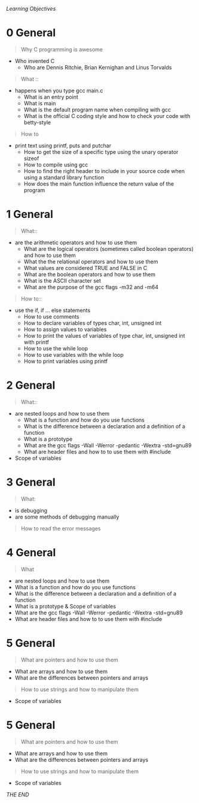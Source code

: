 *Learning Objectives*
# 0 General
> Why C programming is awesome
- Who invented C
    - Who are Dennis Ritchie, Brian Kernighan and Linus Torvalds
> What ::
- happens when you type gcc main.c
    - What is an entry point
    - What is main
    - What is the default program name when compiling with gcc
    - What is the official C coding style and how to check your code with betty-style
> How to 
- print text using printf, puts and putchar
    - How to get the size of a specific type using the unary operator sizeof
    - How to compile using gcc
    - How to find the right header to include in your source code when using a standard library function
    - How does the main function influence the return value of the program

# 1 General 
> What::
- are the arithmetic operators and how to use them
    - What are the logical operators (sometimes called boolean operators) and how to use them
    - What the the relational operators and how to use them
    - What values are considered TRUE and FALSE in C
    - What are the boolean operators and how to use them
    - What is the ASCII character set
    - What are the purpose of the gcc flags -m32 and -m64
> How to::
- use the if, if ... else statements
    - How to use comments
    - How to declare variables of types char, int, unsigned int
    - How to assign values to variables
    - How to print the values of variables of type char, int, unsigned int with printf
    - How to use the while loop
    - How to use variables with the while loop
    - How to print variables using printf


# 2 General
> What::
- are nested loops and how to use them
    - What is a function and how do you use functions
    - What is the difference between a declaration and a definition of a function
    - What is a prototype
    - What are the gcc flags -Wall -Werror -pedantic -Wextra -std=gnu89
    - What are header files and how to to use them with #include
- Scope of variables


# 3 General 
> What:
- is debugging
- are some methods of debugging manually
> How to read the error messages

# 4 General
> What 
- are nested loops and how to use them
- What is a function and how do you use functions
- What is the difference between a declaration and a definition of a function
- What is a prototype & Scope of variables
- What are the gcc flags -Wall -Werror -pedantic -Wextra -std=gnu89
- What are header files and how to to use them with #include


# 5 General
> What are pointers and how to use them
- What are arrays and how to use them
- What are the differences between pointers and arrays
> How to use strings and how to manipulate them
- Scope of variables

# 5 General
> What are pointers and how to use them
- What are arrays and how to use them
- What are the differences between pointers and arrays
> How to use strings and how to manipulate them
- Scope of variables

*THE END*
